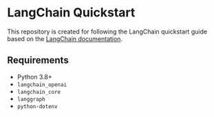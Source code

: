 # LangChain Quickstart

This repository is created for following the LangChain quickstart guide based on the [LangChain documentation](https://python.langchain.com/docs/introduction/).

## Requirements

- Python 3.8+
- `langchain_openai`
- `langchain_core`
- `langgraph`
- `python-dotenv`
